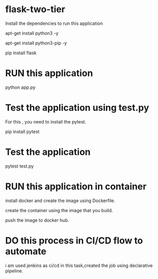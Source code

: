 # flask-two-tier

Install the dependencies to run this application

apt-get install python3 -y

apt-get install python3-pip -y

pip install flask

# RUN this application
python app.py

# Test the application using test.py
For this , you need to install the pytest.

pip install pytest

# Test the application
pytest test.py

# RUN this application in container 
install docker and create the image using Dockerfile.

create the container using the image that you build.

push the image to docker hub.

# DO this process in CI/CD flow to automate
i am used jenkins as ci/cd in this task,created the job using declarative pipeline.

